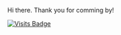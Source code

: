Hi there. Thank you for comming by!

[![Visits Badge](https://badges.pufler.dev/visits/ledleledle/dotfiles)](https://github.com/ledleledle/dotfiles)


